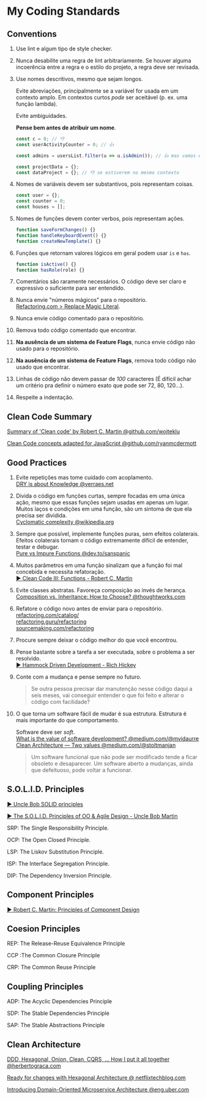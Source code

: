 # My Coding Standards

## Conventions

1. Use lint e algum tipo de style checker.
2. Nunca desabilite uma regra de lint arbitrariamente. Se houver alguma incoerência entre a regra e o estilo do projeto, a regra deve ser revisada.
3. Use nomes descritivos, mesmo que sejam longos.
    
    Evite abreviações, principalmente se a variável for usada em um contexto amplo. Em contextos curtos *pode* ser aceitável (p. ex. uma função lambda).
    
    Evite ambiguidades.
    
    **Pense bem antes de atribuir um nome**.
    
    ```jsx
    const c = 0; // 👎
    const userActivityCounter = 0; // 👍
    ```
    
    ```jsx
    const admins = usersList.filter(u => u.isAdmin()); // 👍 mas vamos evitar
    ```
    
    ```jsx
    const projectData = {};
    const dataProject = {}; // 👎 se estiverem no mesmo contexto
    ```
    
4. Nomes de variáveis devem ser substantivos, pois representam coisas.
    
    ```jsx
    const user = {};
    const counter = 0;
    const houses = [];
    ```
    
5. Nomes de funções devem conter verbos, pois representam ações.
    
    ```jsx
    function saveFormChanges() {}
    function handleKeyboardEvent() {}
    function createNewTemplate() {}
    ```
    
6. Funções que retornam valores lógicos em geral podem usar `is` e `has`.
    
    ```jsx
    function isActive() {}
    function hasRole(role) {}
    ```
    
7. Comentários são raramente necessários. O código deve ser claro e expressivo o suficiente para ser entendido.
8. Nunca envie "números mágicos" para o repositório.  
[Refactoring.com > Replace Magic Literal](https://refactoring.com/catalog/replaceMagicLiteral.html).
9. Nunca envie código comentado para o repositório.
10. Remova todo código comentado que encontrar.
12. **Na ausência de um sistema de Feature Flags**, nunca envie código não usado para o repositório.
12. **Na ausência de um sistema de Feature Flags**, remova todo código não usado que encontrar.
13. Linhas de código não devem passar de *100* caracteres (É difícil achar um critério pra definir o número exato que pode ser 72, 80, 120...).
14. Respeite a indentação.

## Clean Code Summary

[Summary of 'Clean code' by Robert C. Martin @github.com/wojteklu](https://gist.github.com/wojteklu/73c6914cc446146b8b533c0988cf8d29)

[Clean Code concepts adapted for JavaScript @github.com/ryanmcdermott](https://github.com/ryanmcdermott/clean-code-javascript)

## Good Practices

1. Evite repetições mas tome cuidado com acoplamento.  
[DRY is about Knowledge @verraes.net](https://verraes.net/2014/08/dry-is-about-knowledge/)
2. Divida o código em funções curtas, sempre focadas em uma única ação, mesmo que essas funções sejam usadas em apenas um lugar.
Muitos laços e condições em uma função, são um sintoma de que ela precisa ser dividida.  
[Cyclomatic complexity @wikipedia.org](https://en.wikipedia.org/wiki/Cyclomatic_complexity)
3. Sempre que possível, implemente funções puras, sem efeitos colaterais.
Efeitos colaterais tornam o código extremamente difícil de entender, testar e debugar.  
[Pure vs Impure Functions @dev.to/sanspanic](https://dev.to/sanspanic/pure-vs-impure-functions-50aj)
4. Muitos parâmetros em uma função sinalizam que a função foi mal concebida e necessita refatoração.  
[▶️ Clean Code III: Functions - Robert C. Martin](https://vimeo.com/channels/1111213/12643301)
5. Evite classes abstratas. Favoreça composição ao invés de herança.  
[Composition vs. Inheritance: How to Choose? @thoughtworks.com](https://www.thoughtworks.com/insights/blog/composition-vs-inheritance-how-choose)
6. Refatore o código novo antes de enviar para o repositório.  
[refactoring.com/catalog/](https://refactoring.com/catalog/)  
[refactoring.guru/refactoring](https://refactoring.guru/refactoring)  
[sourcemaking.com/refactoring](https://sourcemaking.com/refactoring)
7. Procure sempre deixar o código melhor do que você encontrou.  
8. Pense bastante sobre a tarefa a ser executada, sobre o problema a ser resolvido.  
[▶️ Hammock Driven Development - Rich Hickey](https://www.youtube.com/watch?v=f84n5oFoZBc)
9. Conte com a mudança e pense sempre no futuro.
    
    > Se outra pessoa precisar dar manutenção nesse código daqui a seis meses, vai conseguir entender o que foi feito e alterar o código com facilidade?
10. O que torna um software fácil de mudar é sua estrutura. Estrutura é mais importante do que comportamento.

    Software deve ser *soft*.  
    [What is the value of software development? @medium.com/@mvidaurre](https://medium.com/@mvidaurre/what-is-the-value-of-software-development-c90ac18b786d)  
    [Clean Architecture — Two values @medium.com/@stoltmanjan](https://medium.com/@stoltmanjan/clean-architecture-two-values-f93f399de4e)
    
    > Um software funcional que não pode ser modificado tende a ficar obsoleto e desaparecer. Um software aberto a mudanças, ainda que defeituoso, pode voltar a funcionar.

## S.O.L.I.D. Principles

[▶️ Uncle Bob SOLID principles](https://www.youtube.com/watch?v=zHiWqnTWsn4)

[▶️ The S.O.L.I.D. Principles of OO & Agile Design - Uncle Bob Martin](https://www.youtube.com/watch?v=t86v3N4OshQ)

SRP: The Single Responsibility Principle.

OCP: The Open Closed Principle.

LSP: The Liskov Substitution Principle.

ISP: The Interface Segregation Principle.

DIP: The Dependency Inversion Principle.

## Component Principles

[▶️ Robert C. Martin: Principles of Component Design](https://vimeo.com/68236438)

## Coesion Principles

REP: The Release-Reuse Equivalence Principle

CCP :The Common Closure Principle

CRP: The Common Reuse Principle

## Coupling Principles

ADP: The Acyclic Dependencies Principle

SDP: The Stable Dependencies Principle

SAP: The Stable Abstractions Principle

## Clean Architecture

[DDD, Hexagonal, Onion, Clean, CQRS, … How I put it all together @herbertograca.com](https://herbertograca.com/2017/11/16/explicit-architecture-01-ddd-hexagonal-onion-clean-cqrs-how-i-put-it-all-together/)

[Ready for changes with Hexagonal Architecture @ netflixtechblog.com](https://netflixtechblog.com/ready-for-changes-with-hexagonal-architecture-b315ec967749)

[Introducing Domain-Oriented Microservice Architecture @eng.uber.com](https://eng.uber.com/microservice-architecture/)